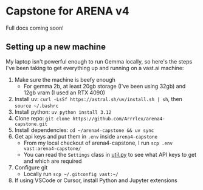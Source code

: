 # Capstone for ARENA v4

Full docs coming soon!

## Setting up a new machine

My laptop isn't powerful enough to run Gemma locally, so here's the steps I've been taking to get everything up and running on a vast.ai machine:

1. Make sure the machine is beefy enough
   - For gemma 2b, at least 20gb storage (I've been using 32gb) and 12gb vram (I used an RTX 4090)
2. Install uv: `curl -LsSf https://astral.sh/uv/install.sh | sh`, then `source ~/.bashrc`
3. Install python: `uv python install 3.12`
4. Clone repo: `git clone https://github.com/Arrrlex/arena4-capstone.git`
5. Install dependencies: `cd ~/arena4-capstone && uv sync`
6. Get api keys and put them in `.env` inside `arena4-capstone`
   - From my local checkout of arena4-capstone, I run `scp .env vast:arena4-capstone/`
   - You can read the `Settings` class in [util.py](/src/arena4_capstone/util.py) to see what API keys to get and which are required
7. Configure git
   - Locally run `scp ~/.gitconfig vast:~/`
8. If using VSCode or Cursor, install Python and Jupyter extensions
